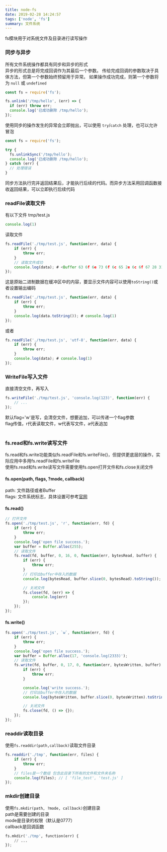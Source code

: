 ```yaml
---
title: node-fs
date: 2019-02-28 14:24:57
tags: ['node', 'fs']
summary: 文件系统
---
```

fs模块用于对系统文件及目录进行读写操作

<a name="0b7ece20"></a>
### 同步与异步
所有文件系统操作都具有同步和异步的形式<br />异步的形式总是将完成回调作为其最后一个参数。 传给完成回调的参数取决于具体方法，但第一个参数始终预留用于异常。 如果操作成功完成，则第一个参数将为 `null` 或 `undefined`
```javascript
const fs = require('fs');

fs.unlink('/tmp/hello', (err) => {
  if (err) throw err;
  console.log('已成功删除 /tmp/hello');
});
```
使用同步的操作发生的异常会立即抛出，可以使用 `try`/`catch` 处理，也可以允许冒泡
```javascript
const fs = require('fs');

try {
  fs.unlinkSync('/tmp/hello');
  console.log('已成功删除 /tmp/hello');
} catch (err) {
  // 处理错误
}
```
同步方法执行完并返回结果后，才能执行后续的代码。而异步方法采用回调函数接收返回结果，可以立即执行后续代码

<a name="de52bec6"></a>
### readFile读取文件
有以下文件 tmp/test.js
```javascript
console.log(1)
```
读取文件
```javascript
fs.readFile('./tmp/test.js', function(err, data) {
    if (err) {
        throw err;
    }
    // 读取文件成功
    console.log(data); # <Buffer 63 6f 6e 73 6f 6c 65 2e 6c 6f 67 28 31 29>
});
```
这是原始二进制数据在缓冲区中的内容，要显示文件内容可以使用`toString()`或者设置输出编码
```javascript
fs.readFile('./tmp/test.js', function(err, data) {
    if (err) {
        throw err;
    }
    console.log(data.toString()); # console.log(1)
});
```
或者
```javascript
fs.readFile('./tmp/test.js', 'utf-8', function(err, data) {
    if (err) {
        throw err;
    }
    console.log(data); # console.log(1)
});
```

<a name="1dbf2734"></a>
### WriteFile写入文件
直接清空文件，再写入
```javascript
fs.writeFile('./tmp/test.js', 'console.log(123)', function(err) {
    // ...
});
```
默认flag='w'是写，会清空文件，想要追加，可以传递一个flag参数<br />flag传值，r代表读取文件，w代表写文件，a代表追加<br /><br />
<a name="c42bbf2f"></a>
### fs.read和fs.write读写文件
fs.read和fs.write功能类似fs.readFile和fs.writeFile()，但提供更底层的操作，实际应用中多用fs.readFile和fs.writeFile<br />使用fs.read和fs.write读写文件需要使用fs.open打开文件和fs.close关闭文件
<a name="5e50153f"></a>
#### fs.open(path, flags, ?mode, callback)
path: 文件路径或者Buffer<br />flags: 文件系统标志，具体设置可参考[官网](http://nodejs.cn/api/fs.html#fs_file_system_flags)
<a name="4d2400ca"></a>
#### fs.read()
```javascript
// 打开文件
fs.open('./tmp/test.js', 'r', function(err, fd) {
    if (err) {
        throw err;
    }
    console.log('open file success.');
    var buffer = Buffer.alloc(255);
    // 读取文件
    fs.read(fd, buffer, 0, 16, 0, function(err, bytesRead, buffer) {
        if (err) {
            throw err;
        }
        // 打印出buffer中存入的数据
        console.log(bytesRead, buffer.slice(0, bytesRead).toString());

        // 关闭文件
        fs.close(fd, (err) => {
            console.log(err)
        });
    });
});
```
<a name="9c37c440"></a>
#### fs.write()
```javascript
fs.open('./tmp/test.js', `w`, function(err, fd) {
    if (err) {
        throw err;
    }
    console.log('open file success.');
    var buffer = Buffer.alloc(17, 'console.log(2333)');
    // 读取文件
    fs.write(fd, buffer, 0, 17, 0, function(err, bytesWritten, buffer) {
        if (err) {
            throw err;
        }

        console.log('write success.');
        // 打印出buffer中存入的数据
        console.log(bytesWritten, buffer.slice(0, bytesWritten).toString());

        // 关闭文件
        fs.close(fd, () => {});
    });
});
```

<a name="72befded"></a>
### readdir读取目录
使用`fs.readdir(path,callback)`读取文件目录
```javascript
fs.readdir('./tmp', function(err, files) {
    if (err) {
        throw err;
    }
    // files是一个数组 包含此目录下所有的文件和文件夹名称
    console.log(files); // [ 'file_test', 'test.js' ] 
});
```

<a name="f06b40ef"></a>
### mkdir创建目录
使用`fs.mkdir(path, ?mode, callback)`创建目录<br />path是需要创建的目录<br />mode是目录的权限（默认是0777）<br />callback是回调函数
```python
fs.mkdir('./tmp', function(err) {
    // ...
});
```